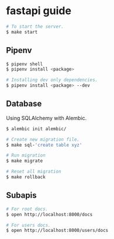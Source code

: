 # fastapi guide

```bash
# To start the server.
$ make start
```

## Pipenv

```bash
$ pipenv shell
$ pipenv install <package>

# Installing dev only dependencies.
$ pipenv install <package> --dev
```

## Database

Using SQLAlchemy with Alembic.

```bash
$ alembic init alembic/

# Create new migration file.
$ make sql-'create table xyz'

# Run migration
$ make migrate

# Reset all migration
$ make rollback
```

## Subapis

```bash
# For root docs.
$ open http://localhost:8000/docs

# For users docs.
$ open http://localhost:8000/users/docs
```
